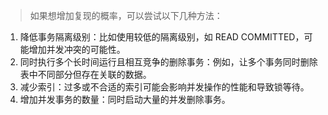 
> 如果想增加复现的概率，可以尝试以下几种方法：

1. 降低事务隔离级别：比如使用较低的隔离级别，如 READ COMMITTED，可能增加并发冲突的可能性。
2. 同时执行多个长时间运行且相互竞争的删除事务：例如，让多个事务同时删除表中不同部分但存在关联的数据。
3. 减少索引：过多或不合适的索引可能会影响并发操作的性能和导致锁等待。
4. 增加并发事务的数量：同时启动大量的并发删除事务。